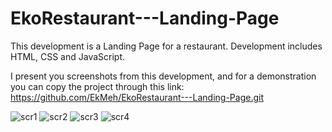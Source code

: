 # EkoRestaurant---Landing-Page

This development is a Landing Page for a restaurant. Development includes HTML, CSS and JavaScript.


I present you screenshots from this development, and for a demonstration you can copy the project through this link:
https://github.com/EkMeh/EkoRestaurant---Landing-Page.git

![scr1](https://user-images.githubusercontent.com/96689375/177869183-1ab4d228-8f9d-4f69-8e17-d99b050a16d3.jpg)
![scr2](https://user-images.githubusercontent.com/96689375/177869187-c7f282b9-bf1d-4d46-96bc-a489b9f9fbc9.jpg)
![scr3](https://user-images.githubusercontent.com/96689375/177869192-ccefebe0-363c-4b46-a390-ca8fde8f93fa.jpg)
![scr4](https://user-images.githubusercontent.com/96689375/177869195-67d1f208-dd89-486c-999e-02cad0c42b55.jpg)
